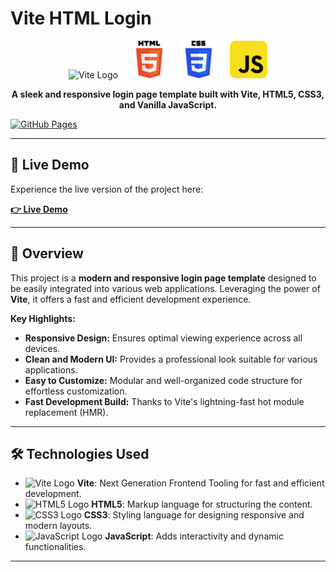 # Vite HTML Login

<p align="center">
  <img src="vite-logo.svg" alt="Vite Logo" width="60"/> &nbsp;&nbsp;&nbsp;
  <img src="html5.svg" alt="HTML5 Logo" width="60"/> &nbsp;&nbsp;&nbsp;
  <img src="css3.svg" alt="CSS3 Logo" width="60"/> &nbsp;&nbsp;&nbsp;
  <img src="js.svg" alt="JavaScript Logo" width="60"/>
</p>

<p align="center">
  <strong>A sleek and responsive login page template built with Vite, HTML5, CSS3, and Vanilla JavaScript.</strong>
</p>

[![GitHub Pages](https://img.shields.io/badge/GitHub-Pages-blue)](https://jason-black.github.io/vite-html-login/)

---

## 🚀 Live Demo

Experience the live version of the project here:

**[👉 Live Demo](https://jason-black.github.io/vite-html-login/)**

---

## 📖 Overview

This project is a **modern and responsive login page template** designed to be easily integrated into various web applications. Leveraging the power of **Vite**, it offers a fast and efficient development experience.

**Key Highlights:**
- **Responsive Design:** Ensures optimal viewing experience across all devices.
- **Clean and Modern UI:** Provides a professional look suitable for various applications.
- **Easy to Customize:** Modular and well-organized code structure for effortless customization.
- **Fast Development Build:** Thanks to Vite's lightning-fast hot module replacement (HMR).

---

## 🛠️ Technologies Used

- <img src="vite-logo.svg" alt="Vite Logo" width="20"/> **Vite**: Next Generation Frontend Tooling for fast and efficient development.
- <img src="html5-logo.svg" alt="HTML5 Logo" width="20"/> **HTML5**: Markup language for structuring the content.
- <img src="css3-logo.svg" alt="CSS3 Logo" width="20"/> **CSS3**: Styling language for designing responsive and modern layouts.
- <img src="javascript-logo.svg" alt="JavaScript Logo" width="20"/> **JavaScript**: Adds interactivity and dynamic functionalities.

---
